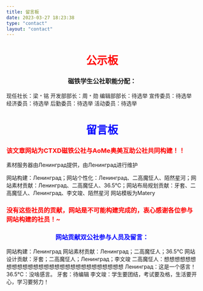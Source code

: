 ```yaml
---
title: 留言板
date: 2023-03-27 18:23:38
type: "contact"
layout: "contact"
---
```

# <font color=red><center>公示板</font>
### <center>磁铁学生公社职能分配：
现任社长：梁﹡铭
开发部部长：周﹡勋
编辑部部长：待选举
宣传委员：待选举
经济委员：待选举
后勤委员：待选举
活动委员：待选举

# <font color=blue><center>留言板</font>
### <font color=red>该文章网站为CTXD磁铁公社与AoMe奥美互助公社共同构建！！</font>
素材服务器由Ленинград提供，由Ленинград进行维护

网站构建：Ленинград；网站个性化：Ленинград、二高魔怔人、陌然星河；网站素材贡献：Ленинград、二高魔怔人、36.5℃；网站布局规划贡献：牙套、二高魔怔人、Ленинград、李文竣、陌然星河
网站模板为Matery
### <font color=red> 没有这些社员的贡献，网站是不可能构建完成的，衷心感谢各位参与网站构建的社员！~</font>

### <center><font color=blue> 网站贡献双公社参与人员及留言：</font>
网站构建：Ленинград
网站素材贡献：Ленинград；二高魔怔人；36.5℃
网站设计贡献：牙套；二高魔怔人；Ленинград；李文竣
二高魔怔人：想想想想想想想想想想想想想想想想想想想想想想想想想想想想
Ленинград：这是一个感言！
36.5℃：没啥感言。
牙套：待编辑
李文竣：学生要团结，考试要及格，生活要开心，学习要努力！
